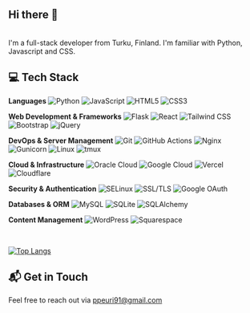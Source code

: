 ## Hi there 👋
<br>
I'm a full-stack developer from Turku, Finland. I'm familiar with Python, Javascript and CSS.
<br>

## 💻 Tech Stack

**Languages**
![Python](https://img.shields.io/badge/Python-3776AB?style=flat&logo=python&logoColor=white)
![JavaScript](https://img.shields.io/badge/JavaScript-F7DF1E?style=flat&logo=javascript&logoColor=black)
![HTML5](https://img.shields.io/badge/HTML5-E34F26?style=flat&logo=html5&logoColor=white)
![CSS3](https://img.shields.io/badge/CSS3-1572B6?style=flat&logo=css3&logoColor=white)

**Web Development & Frameworks**
![Flask](https://img.shields.io/badge/Flask-000000?style=flat&logo=flask&logoColor=white)
![React](https://img.shields.io/badge/React-61DAFB?style=flat&logo=react&logoColor=black)
![Tailwind CSS](https://img.shields.io/badge/Tailwind_CSS-38B2AC?style=flat&logo=tailwind-css&logoColor=white)
![Bootstrap](https://img.shields.io/badge/Bootstrap-7952B3?style=flat&logo=bootstrap&logoColor=white)
![jQuery](https://img.shields.io/badge/jQuery-0769AD?style=flat&logo=jquery&logoColor=white)


**DevOps & Server Management**
![Git](https://img.shields.io/badge/Git-F05032?style=flat&logo=git&logoColor=white)
![GitHub Actions](https://img.shields.io/badge/GitHub_Actions-2088FF?style=flat&logo=github-actions&logoColor=white)
![Nginx](https://img.shields.io/badge/Nginx-269539?style=flat&logo=nginx&logoColor=white)
![Gunicorn](https://img.shields.io/badge/Gunicorn-499848?style=flat&logo=gunicorn&logoColor=white)
![Linux](https://img.shields.io/badge/Linux-FCC624?style=flat&logo=linux&logoColor=black)
![tmux](https://img.shields.io/badge/tmux-1BB91F?style=flat&logo=tmux&logoColor=white)

**Cloud & Infrastructure**
![Oracle Cloud](https://img.shields.io/badge/Oracle_Cloud-F80000?style=flat&logo=oracle&logoColor=white)
![Google Cloud](https://img.shields.io/badge/Google_Cloud-4285F4?style=flat&logo=google-cloud&logoColor=white)
![Vercel](https://img.shields.io/badge/Vercel-000000?style=flat&logo=vercel&logoColor=white)
![Cloudflare](https://img.shields.io/badge/Cloudflare-F38020?style=flat&logo=cloudflare&logoColor=white)

**Security & Authentication**
![SELinux](https://img.shields.io/badge/SELinux-FFA500?style=flat&logo=linux&logoColor=white)
![SSL/TLS](https://img.shields.io/badge/SSL/TLS-Security-blue?style=flat)
![Google OAuth](https://img.shields.io/badge/Google_OAuth-4285F4?style=flat&logo=google&logoColor=white)

**Databases & ORM**
![MySQL](https://img.shields.io/badge/MySQL-4479A1?style=flat&logo=mysql&logoColor=white)
![SQLite](https://img.shields.io/badge/SQLite-07405E?style=flat&logo=sqlite&logoColor=white)
![SQLAlchemy](https://img.shields.io/badge/SQLAlchemy-FFA500?style=flat&logo=python&logoColor=white)

**Content Management**
![WordPress](https://img.shields.io/badge/WordPress-21759B?style=flat&logo=wordpress&logoColor=white)
![Squarespace](https://img.shields.io/badge/Squarespace-000000?style=flat&logo=squarespace&logoColor=white)

<br>

[![Top Langs](https://d-5hdn.vercel.app/api/top-langs/?username=Peuri&count_private=true&layout=pie)](https://github.com/Peuri)

## 📬 Get in Touch

Feel free to reach out via [ppeuri91@gmail.com](mailto:ppeuri91@gmail.com)




<!--
**Peuri/Peuri** is a ✨ _special_ ✨ repository because its `README.md` (this file) appears on your GitHub profile.

Here are some ideas to get you started:

- 🔭 I’m currently working on ...
- 🌱 I’m currently learning ...
- 👯 I’m looking to collaborate on ...
- 🤔 I’m looking for help with ...
- 💬 Ask me about ...
- 📫 How to reach me: ...
- 😄 Pronouns: ...
- ⚡ Fun fact: ...
-->
